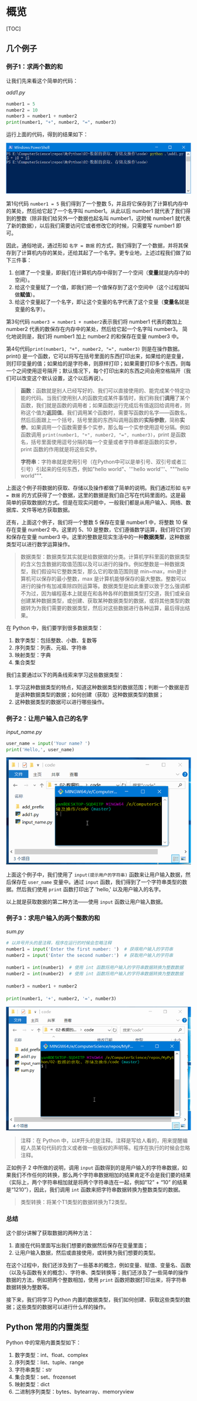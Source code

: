 # 概览

[TOC]

## 几个例子

### 例子1：求两个数的和

让我们先来看这个简单的代码：

*add1.py*

```python
number1 = 5
number2 = 10
number3 = number1 + number2
print(number1, "+", number2, "=", number3)

```

运行上面的代码，得到的结果如下：

![](imgs/add1.jpg)

第1句代码 `number1 = 5` 我们得到了一个整数 5，并且将它保存到了计算机内存中的某处，然后给它起了一个名字叫 number1。从此以后 number1 就代表了我们得到的整数（除非我们给另外一个数据也起名叫 number1，这时候 number1 就代表了新的数据），以后我们需要访问它或者修改它的时候，只需要写 number1 即可。 

因此，通俗地说，通过形如 `名字 = 数据` 的方式，我们得到了一个数据，并将其保存到了计算机内存的某处，还给其起了一个名字。更专业地，上述过程我们做了如下三件事：

1. 创建了一个变量，即我们在计算机内存中得到了一个空间（**变量**就是内存中的空间）。
2. 给这个变量赋了一个值，即我们把一个值保存到了这个空间中（这个过程就叫做**赋值**）。
3. 给这个变量起了一个名字，即让这个变量的名字代表了这个变量（**变量名**就是变量的名字）。

第3句代码 `number3 = number1 + number2`表示我们将 number1 代表的数加上 number2 代表的数保存在内存中的某处，然后给它起一个名字叫 number3。 简化地说则是，我们将 number1 加上 number2 的和保存在变量 number3 中。

第4句代码`print(number1, "+", number2, "=", number3)` 则是在操作数据。print() 是一个函数，它可以将写在括号里面的东西打印出来，如果给的是变量，则打印变量的值；如果给的是字符串，则原样打印；如果需要打印多个东西，则每一个之间使用逗号隔开；默认情况下，每个打印出来的东西之间会用空格隔开（我们可以改变这个默认设置，这个以后再说）。

> **函数**：函数就是别人已经写好的、我们可以直接使用的、能完成某个特定功能的代码。当我们使用别人的函数完成某件事情时，我们称我们**调用**了某个函数，我们就是函数的调用者；如果函数运行完成后有值返回给调用者，则称这个值为**返回值**。我们调用某个函数时，需要写函数的名字——函数名，然后后面跟上一个括号，括号里面的东西叫调用函数的**实际参数**，简称**实参**。如果调用一个函数需要多个实参，那么每一个实参使用逗号分隔。例如函数调用 `print(number1, "+", number2, "=", number3)`，print 是函数名，括号里面使用逗号分隔的每一个变量或者字符串都是函数的实参，print 函数的作用就是将这些实参。
>
> **字符串**：字符串就是使用引号（在Python中可以是单引号、双引号或者三引号）引起来的任何东西，例如"hello world"、'''hello world'''、"""hello world""".

上面这个例子将数据的获取、存储以及操作都做了简单的说明。我们通过形如 `名字 = 数据` 的方式获得了一个数据，这里的数据是我们自己写在代码里面的。这是最简单的获取数据的方式。但是在现实问题中，一般我们都是从用户输入、网络、数据库、文件等地方获取数据。

还有，上面这个例子，我们将一个整数 5 保存在变量 number1 中，将整数 10 保存在变量 number2 中。这里的 5、10 是整数，它们遵循数学运算，我们将它们的和保存在变量 number3 中。这里的整数是现实生活中的一种**数据类型**，这种数据类型可以进行数学运算操作。

> 数据类型：数据类型其实就是给数据做的分类。计算机学科里面的数据类型的含义包含数据的取值范围以及可以进行的操作。例如整数是一种数据类型，我们假设叫它整数类型，那么它的取值范围则是 min~max，min是计算机可以保存的最小整数，max 是计算机能够保存的最大整数。整数可以进行的操作有加减乘除四则运算等。数据类型是如此重要以致于怎么强调都不为过，因为编程基本上就是在和各种各样的数据类型打交道，我们或亲自创建某种数据类型，或创建、获取某种数据类型的数据，或将其他类型的数据转为为我们需要的数据类型，然后对这些数据进行各种运算，最后得出结果。

在 Python 中，我们要学到很多数据类型：

1. 数字类型：包括整数、小数、复数等
2. 序列类型：列表、元祖、字符串
3. 映射类型：字典
4. 集合类型

我们主要通过以下的两条线索来学习这些数据类型：

1. 学习这种数据类型的特点，知道这种数据类型的数据范围；判断一个数据是否是该种数据类型的数据；如何创建（获取）这种数据类型的数据；
2. 这种数据类型的数据可以进行哪些操作。

### 例子2：让用户输入自己的名字

*input_name.py*

```python
user_name = input('Your name? ')
print('Hello,', user_name)

```

![](imgs/input_name.gif)

上面这个例子中，我们使用了 `input(提示用户的字符串)` 函数来让用户输入数据，然后保存在 `user_name` 变量中。通过 `input` 函数，我们得到了一个字符串类型的数据。然后我们使用 `print` 函数打印出了 'hello,' 以及用户输入的名字。

以上就是获取数据的第二种方法——使用 `input` 函数让用户输入数据。

### 例子3：求用户输入的两个整数的和

*sum.py*

```python
# 以井号开头的是注释，程序在运行的时候会忽略注释
number1 = input('Enter the first number: ')  # 获得用户输入的字符串
number2 = input('Enter the second number:')  # 获取用户输入的字符串

number1 = int(number1)  # 使用 int 函数将用户输入的字符串数据转换为整数数据
number2 = int(number2)  # 使用 int 函数将用户输入的字符串数据转换为整数数据

number3 = number1 + number2

print(number1, '+', number2, '=', number3)

```

![](imgs/sum.gif)

> 注释：在 Python 中，以#开头的是注释。注释是写给人看的，用来提醒编程人员某句代码的含义或者做一些版权的声明等。程序在执行的时候会忽略注释。

正如例子 2 中所做的说明，调用 `input` 函数得到的是用户输入的字符串数据，如果我们不作任何的转换，那么两个字符串数据相加的结果肯定不会是我们要的结果（实际上，两个字符串相加就是将两个字符串连在一起，例如“12” + “10” 的结果是“1210”），因此，我们调用 `int` 函数来把字符串数据转换为整数类型的数据。

> 类型转换：将某个T1类型的数据转换为T2类型。

### 总结

这个部分讲解了获取数据的两种方法：

1. 直接在代码里面写出我们想要的数据然后保存在变量里面；
2. 让用户输入数据，然后或直接使用，或转换为我们想要的类型。

在这个过程中，我们还涉及到了一些基本的概念，例如变量、赋值、变量名、函数（以及与函数有关的概念）、字符串、类型转换等；我们还涉及了一些简单的操作数据的方法，例如把两个整数相加，使用 `print` 函数把数据打印出来，将字符串数据转换为整数等。

接下来，我们将学习 Python 内置的数据类型，我们如何创建、获取这些类型的数据；这些类型的数据可以进行什么样的操作。

## Python  常用的内置类型

Python 中的常用内置类型如下：

1. 数字类型：int、float、complex
2. 序列类型：list、tuple、range
3. 字符串类型：str
4. 集合类型：set、frozenset
5. 映射类型：dict
6. 二进制序列类型：bytes、bytearray、memoryview



